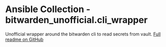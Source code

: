 # Ansible Collection - bitwarden_unofficial.cli_wrapper

Unofficial wrapper around the bitwarden cli to read secrets from vault. [Full readme on GitHub](https://github.com/Focshole/ansible-bitwarden-vault-wrapper)